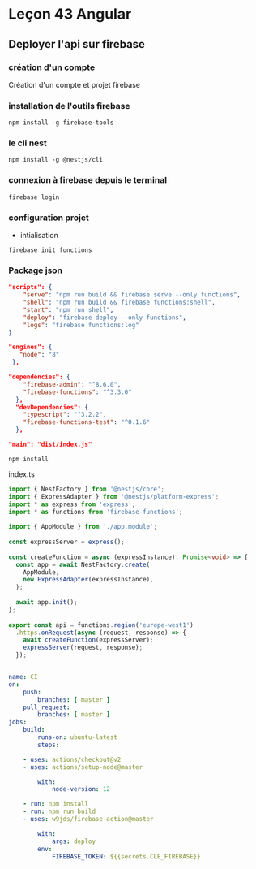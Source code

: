 # Leçon 43 Angular

## Deployer l'api sur firebase

### création d'un compte  

Création d'un compte et projet firebase

### installation de l'outils firebase

``` console
npm install -g firebase-tools
```

### le cli nest

``` console
npm install -g @nestjs/cli
```

### connexion à firebase depuis le terminal

``` console
firebase login
```

### configuration projet

* intialisation

``` console
firebase init functions
```

### Package json

``` json
"scripts": {
	"serve": "npm run build && firebase serve --only functions",
	"shell": "npm run build && firebase functions:shell",
	"start": "npm run shell",
	"deploy": "firebase deploy --only functions",
	"logs": "firebase functions:log"
}
```

``` json
"engines": {
   "node": "8"
 },
```

``` json
"dependencies": {
    "firebase-admin": "^8.6.0",
    "firebase-functions": "^3.3.0"
  },
  "devDependencies": {
    "typescript": "^3.2.2",
    "firebase-functions-test": "^0.1.6"
  },
```

``` json
"main": "dist/index.js"
```

``` console
npm install
```

index.ts

``` typescript
import { NestFactory } from '@nestjs/core';
import { ExpressAdapter } from '@nestjs/platform-express';
import * as express from 'express';
import * as functions from 'firebase-functions';
 
import { AppModule } from './app.module';
 
const expressServer = express();
 
const createFunction = async (expressInstance): Promise<void> => {
  const app = await NestFactory.create(
    AppModule,
    new ExpressAdapter(expressInstance),
  );
 
  await app.init();
};
 
export const api = functions.region('europe-west1')
  .https.onRequest(async (request, response) => {
    await createFunction(expressServer);
    expressServer(request, response);
  });

```

``` yml

name: CI
on:
	push:
		branches: [ master ]
	pull_request:
		branches: [ master ]
jobs:
	build:
		runs-on: ubuntu-latest
		steps:

    - uses: actions/checkout@v2
    - uses: actions/setup-node@master

		with:
			node-version: 12

    - run: npm install
    - run: npm run build
    - uses: w9jds/firebase-action@master

		with:
			args: deploy
		env:
			FIREBASE_TOKEN: ${{secrets.CLE_FIREBASE}}
```
